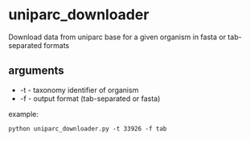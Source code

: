 # uniparc_downloader
Download data from uniparc base for a given organism in fasta or tab-separated formats

## arguments
- -t - taxonomy identifier of organism
- -f - output format (tab-separated or fasta)

example: 

```
python uniparc_downloader.py -t 33926 -f tab
```
